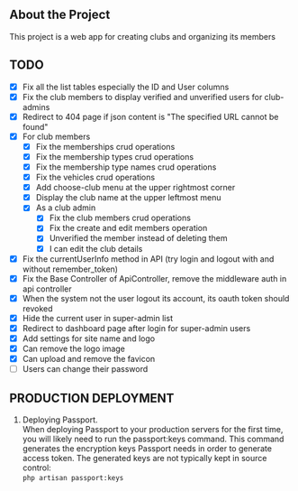 ## About the Project

This project is a web app for creating clubs and organizing its members

## TODO
- [x] Fix all the list tables especially the ID and User columns
- [x] Fix the club members to display verified and unverified users for club-admins
- [x] Redirect to 404 page if json content is "The specified URL cannot be found"
- [x] For club members
    - [x] Fix the memberships crud operations
    - [x] Fix the membership types crud operations
    - [x] Fix the membership type names crud operations
    - [x] Fix the vehicles crud operations
    - [x] Add choose-club menu at the upper rightmost corner
    - [x] Display the club name at the upper leftmost menu
    - [x] As a club admin
        - [x] Fix the club members crud operations 
        - [x] Fix the create and edit members operation
        - [x] Unverified the member instead of deleting them
        - [x] I can edit the club details
- [x] Fix the currentUserInfo method in API (try login and logout with and without remember_token)
- [x] Fix the Base Controller of ApiController, remove the middleware auth in api controller
- [x] When the system not the user logout its account, its oauth token should revoked 
- [x] Hide the current user in super-admin list
- [x] Redirect to dashboard page after login for super-admin users
- [x] Add settings for site name and logo
- [x] Can remove the logo image
- [x] Can upload and remove the favicon
- [ ] Users can change their password

## PRODUCTION DEPLOYMENT
1. Deploying Passport.   
   When deploying Passport to your production servers for the first time, you will likely need to run the passport:keys 
   command. This command generates the encryption keys Passport needs in order to generate access token. The generated 
   keys are not typically kept in source control:   
   ``php artisan passport:keys``
